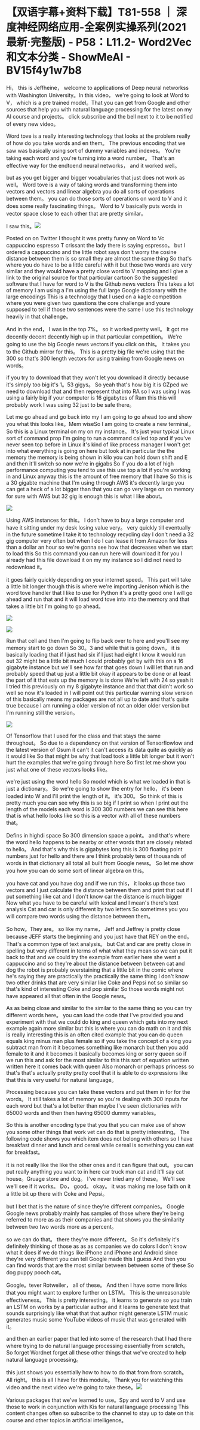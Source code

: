 # 【双语字幕+资料下载】T81-558 ｜ 深度神经网络应用-全案例实操系列(2021最新·完整版) - P58：L11.2- Word2Vec和文本分类 - ShowMeAI - BV15f4y1w7b8

Hi， this is Jeffheine， welcome to applications of Deep neural networkss with Washington University。In this video， we're going to look at Word to V， which is a pre trained model。That you can get from Google and other sources that help you with natural language processing for the latest on my AI course and projects。 click subscribe and the bell next to it to be notified of every new video。

 Word tove is a really interesting technology that looks at the problem really of how do you take words and en them。 The previous encoding that we saw was basically using sort of dummy variables and indexes。 You're taking each word and you're turning into a word number。 That's an effective way for the endtoend neural networks， and it worked well。

 but as you get bigger and bigger vocabularies that just does not work as well。 Word tove is a way of taking words and transforming them into vectors and vectors and linear algebra you do all sorts of operations between them。 you can do those sorts of operations on word to V and it does some really fascinating things。 Word to V basically puts words in vector space close to each other that are pretty similar。

 I saw this。![](img/1d7fb8556422880891e5b74357c6e1fb_1.png)

Posted on on Twitter I thought it was pretty funny on Word to Vc cappuccino espresso T crissant the lady there is saying espresso。 but I ordered a cappuccino and the little robot says don't worry the cosine distance between them is so small they are almost the same thing So that's where you do have to be a little careful with it but those two words are very similar and they would have a pretty close word to V mapping and I give a link to the original source for that particular cartoon So the suggested software that I have for word to V is the Github news vectors This takes a lot of memory I am using a I'm using the full large Google dictionary with the large encodings This is a technology that I used on a kagle competition where you were given two questions the core challenge and youre supposed to tell if those two sentences were the same I use this technology heavily in that challenge。

And in the end， I was in the top 7%。 so it worked pretty well。 It got me decently decent decently high up in that particular competition。 We're going to use the big Google news vectors if you click on this。 It takes you to the Github mirror for this。 This is a pretty big file we're using that the 300 so that's 300 length vectors for using training from Google news on words。

 if you try to download that they won't let you download it directly because it's simply too big it's 1。53 gigys。 So yeah that's how big it is GZped we need to download that and then represent that into RA so I was using I was using a fairly big if your computer is 16 gigabytes of Ram this this will probably work I was using 32 just to be safe there。

 Let me go ahead and go back into my I am going to go ahead too and show you what this looks like。Mem wiseSo I am going to create a new terminal。 So this is a Linux terminal on my on my instance。 It's just your typical Linux sort of command prop I'm going to run a command called top and if you've never seen top before in Linux it's kind of like process manager I won't get into what everything is going on here but look at in particular the the memory the memory is being shown in kilo you can hold down shift and E and then it'll switch so now we're in gigabs So if you do a lot of high performance computing you tend to use this use top a lot if you're working in and Linux anyway this is the amount of free memory that I have So this is a 30 gigabte machine that I'm using through AWS it's decently large you can get a heck of a lot bigger than that you can go very large on on memory for sure with AWS but 32 gig is enough this is what I like about。



![](img/1d7fb8556422880891e5b74357c6e1fb_3.png)

Using AWS instances for this。 I don't have to buy a large computer and have it sitting under my desk losing value very。 very quickly till eventually in the future sometime I take it to technology recycling day I don't need a 32 gig computer very often but when I do I can lease it from Amazon for less than a dollar an hour so we're gonna see how that decreases when we start to load this So this command you can run here will download it for you I already had this file download it on my my instance so I did not need to redownload it。

 it goes fairly quickly depending on your internet speed。 This part will take a little bit longer though this is where we're importing Jenison which is the word tove handler that I like to use for Python it's a pretty good one I will go ahead and run that and it will load word tove into into the memory and that takes a little bit I'm going to go ahead。



![](img/1d7fb8556422880891e5b74357c6e1fb_5.png)

![](img/1d7fb8556422880891e5b74357c6e1fb_6.png)

Run that cell and then I'm going to flip back over to here and you'll see my memory start to go down So 30。3 and while that is going down， it is basically loading that if I just had six if I just had eight I know it would run out 32 might be a little bit much I could probably get by with this on a 16 gigabyte instance but we'll see how far that goes down I will let that run and probably speed that up just a little bit okay it appears to be done or at least the part of it that eats up the memory is is done We're left with 24 so yeah it I tried this previously on my 8 gigabyte instance and that that didn't work so well so now it's loaded in I will point out this particular warning slow version of this basically means my packages are not all up to date and that's quite true because I am running a older version of not an older older version but I'm running still the version。



![](img/1d7fb8556422880891e5b74357c6e1fb_8.png)

Of Tensorflow that I used for the class and that stays the same throughout。 So due to a dependency on that version of Tensorflowlow and the latest version of Gsum it can't it can't access its data quite as quickly as it would like So that might be why that load took a little bit longer but it won't hurt the examples that we're going through here So first let me show you just what one of these vectors looks like。

 we're just using the word hello So model which is what we loaded in that is just a dictionary。 So we're going to show the entry for hello， it's been loaded into W and I'll print the length of it。 it's 300。 So think of this is pretty much you can see why this is so big if I print so when I print out the length of the models each word is 300 300 numbers we can see this here that is what hello looks like so this is a vector with all of these numbers that。

Defins in highdi space So 300 dimension space a point。 and that's where the word hello happens to be nearby or other words that are closely related to hello。 And that's why this is gigabytes long this is 300 floating point numbers just for hello and there are I think probably tens of thousands of words in that dictionary all total all built from Google news。 So let me show you how you can do some sort of linear algebra on this。

 you have cat and you have dog and if we run this， it looks up those two vectors and I just calculate the distance between them and print that out if I put something like cat and I don't know car the distance is much bigger Now what you have to be careful with lexical and I mean's there's text analysis Cat and car is only different by two letters So sometimes you you will compare two words using the distance between them。

 So how。They are。 so like my name， Jeff and Jeffrey is pretty close because JEFF starts the beginning and you just have that REY on the end。 That's a common type of text analysis。 but Cat and car are pretty close in spelling but very different in terms of what what they mean so we can put it back to that and we could try the example from earlier here she went a cappuccino and so they're about the distance between between cat and dog the robot is probably overstaining that a little bit in the comic where he's saying they are practically the practically the same thing I don't know two other drinks that are very similar like Coke and Pepsi not so similar so that's kind of interesting Coke and pop similar So those words might not have appeared all that often in the Google news。

As as being close and similar to the similar to the same thing so you can try different words here。 you can load the code that I've provided you and experiment with that we could do king and queen which gets into my next example again more similar but this is where you can do math on it and this is really interesting this is an often cited example that you can do queen equals king minus man plus female so if you take the concept of a king you subtract man from it it becomes something like monarch but then you add female to it and it becomes it basically becomes king or sorry queen so if we run this and ask for the most similar to this this sort of equation written written here it comes back with queen Also monarch or perhaps princess so that's that's actually pretty pretty cool that it is able to do expressions like that this is very useful for natural language。

Processing because you can take these vectors and put them in for for the words。 It still takes a lot of memory so you're dealing with 300 inputs for each word but that's a lot better than maybe I've seen dictionaries with 65000 words and then then having 65000 dummy variables。

 So this is another encoding type that you that you can make use of show you some other things that work vet can do that is pretty interesting。 The following code shows you which item does not belong with others so I have breakfast dinner and lunch and cereal while cereal is something you can eat for breakfast。

 it is not really like the like the other ones and it can figure that out。 you can put really anything you want to in here car truck man cat and it'll say cat house。Gruage store and dog。 I've never tried any of these。 We'll see we'll see if it works。 Do， good。 okay。 it was making me lose faith on it a little bit up there with Coke and Pepsi。

 but I bet that is the nature of since they're different companies。 Google Google news probably mainly has samples of those where they're being referred to more as as their companies and that shows you the similarity between two two words more as a percent。

 so we can do that。 there they're more different。 So it's definitely it's definitely thinking of those as as as companies we do colors I don't know what it does if we do things like iPhone and iPhone and Android since they're very different you can tell Google made this I guess And then you can find words that are the most similar between between some of these So dog puppy pooch cat。

 Google。tever Rotweiler， all of these。 And then I have some more links that you might want to explore further on LSTM。 This is the unreasonable effectiveness。 This is pretty interesting。 it learns to generate so you train an LSTM on works by a particular author and it learns to generate text that sounds surprisingly like what that that author might generate LSTM music generates music some YouTube videos of music that was generated with it。

 and then an earlier paper that led into some of the research that I had there where trying to do natural language processing essentially from scratch。 So forget Wordnet forget all these other things that we've created to help natural language processing。

 this just shows you essentially how to how to do that from from scratch。 All right。 this is all I have for this module。 Thank you for watching this video and the next video we're going to take these。![](img/1d7fb8556422880891e5b74357c6e1fb_10.png)

Various packages that we've learned to use。Spy and word to V and use those to work in conjunction with Kis for natural language processing This content changes often so subscribe to the channel to stay up to date on this course and other topics in artificial intelligence。

